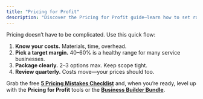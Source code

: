 ```yaml
---
title: "Pricing for Profit"
description: "Discover the Pricing for Profit guide—learn how to set rates with confidence, boost margins, and grow your business with proven strategies."
---
```

Pricing doesn’t have to be complicated. Use this quick flow:

1. **Know your costs.** Materials, time, overhead.
2. **Pick a target margin.** 40–60% is a healthy range for many service businesses.
3. **Package clearly.** 2–3 options max. Keep scope tight.
4. **Review quarterly.** Costs move—your prices should too.

Grab the free **[5 Pricing Mistakes Checklist](https://mikeguides8.gumroad.com/l/pricing-mistakes-checklist)** and, when you’re ready, level up with the **Pricing for Profit** tools or the **[Business Builder Bundle](https://mikeguides.co/bundle)**.


